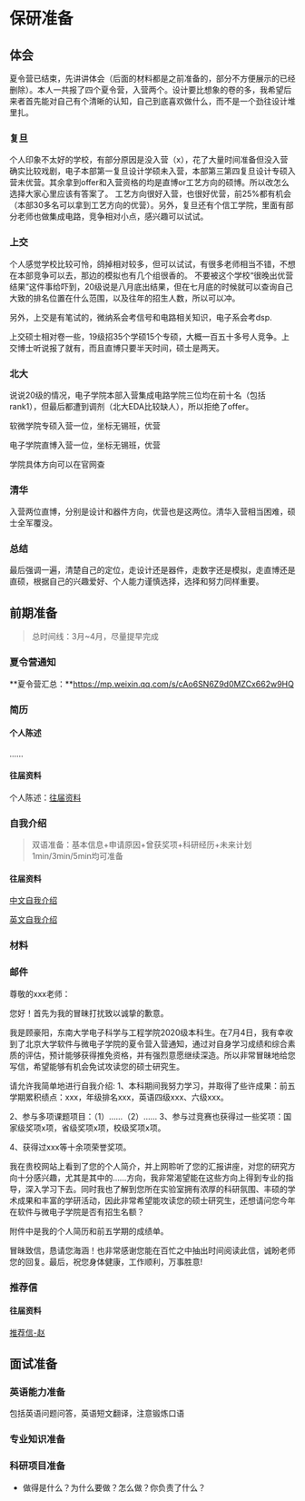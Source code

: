 # 保研准备

## 体会

夏令营已结束，先讲讲体会（后面的材料都是之前准备的，部分不方便展示的已经删除）。本人一共报了四个夏令营，入营两个。设计要比想象的卷的多，我希望后来者首先能对自己有个清晰的认知，自己到底喜欢做什么，而不是一个劲往设计堆里扎。

### 复旦
个人印象不太好的学校，有部分原因是没入营（x），花了大量时间准备但没入营确实比较戏剧，电子本部第一复旦设计学硕未入营，本部第三第四复旦设计专硕入营未优营。其余拿到offer和入营资格的均是直博or工艺方向的硕博。所以改怎么选择大家心里应该有答案了。
工艺方向很好入营，也很好优营，前25%都有机会（本部30多名可以拿到工艺方向的优营）。另外，复旦还有个信工学院，里面有部分老师也做集成电路，竞争相对小点，感兴趣可以试试。

### 上交
个人感觉学校比较可怜，鸽掉相对较多，但可以试试，有很多老师相当不错，不想在本部竞争可以去，那边的模拟也有几个组很香的。
不要被这个学校“很晚出优营结果”这件事给吓到，20级说是八月底出结果，但在七月底的时候就可以查询自己大致的排名位置在什么范围，以及往年的招生人数，所以可以冲。

另外，上交是有笔试的，微纳系会考信号和电路相关知识，电子系会考dsp.

上交硕士相对卷一些，19级招35个学硕15个专硕，大概一百五十多号人竞争。上交博士听说报了就有，而且直博只要半天时间，硕士是两天。

### 北大
说说20级的情况，电子学院本部入营集成电路学院三位均在前十名（包括rank1），但最后都遭到调剂（北大EDA比较缺人），所以拒绝了offer。

软微学院专硕入营一位，坐标无锡班，优营

电子学院直博入营一位，坐标无锡班，优营

学院具体方向可以在官网查

### 清华
入营两位直博，分别是设计和器件方向，优营也是这两位。清华入营相当困难，硕士全军覆没。

### 总结
最后强调一遍，清楚自己的定位，走设计还是器件，走数字还是模拟，走直博还是直硕，根据自己的兴趣爱好、个人能力谨慎选择，选择和努力同样重要。

## 前期准备

> 总时间线：3月~4月，尽量提早完成

### 夏令营通知

**夏令营汇总：**https://mp.weixin.qq.com/s/cAo6SN6Z9d0MZCx662w9HQ


### 简历

#### 个人陈述
……

#### 往届资料

个人陈述：[往届资料](https://seunic-my.sharepoint.cn/:w:/g/personal/213190125_seu_edu_cn/EYlA2KK0BWdEt6Y2XG-LL2kBB3_fYzcKQ0MFa97l-s-tnA?e=luo34A)

### 自我介绍

> 双语准备：基本信息+申请原因+曾获奖项+科研经历+未来计划      1min/3min/5min均可准备


#### 往届资料

[中文自我介绍](https://seunic-my.sharepoint.cn/:t:/g/personal/213190125_seu_edu_cn/EZJzX6yguFtMsw6RV7LoTbYBYV8Ps4YAP-ZUNblTqXa_JQ?e=mZunVW)

[英文自我介绍](https://seunic-my.sharepoint.cn/:t:/g/personal/213190125_seu_edu_cn/EY0KmGmU8o1HiWq8yocrgr4BiDfshiPR8rJP9SIon4HUfQ?e=KaqKiD)
### 材料



### 邮件


尊敬的xxx老师：

您好！首先为我的冒昧打扰致以诚挚的歉意。

我是顾豪阳，东南大学电子科学与工程学院2020级本科生。在7月4日，我有幸收到了北京大学软件与微电子学院的夏令营入营通知，通过对自身学习成绩和综合素质的评估，预计能够获得推免资格，并有强烈意愿继续深造。所以非常冒昧地给您写信，希望能够有机会免试攻读您的硕士研究生。

请允许我简单地进行自我介绍:
1、本科期间我努力学习，并取得了些许成果：前五学期累积绩点：xxx，年级排名xxx，英语四级xxx、六级xxx。

2、参与多项课题项目：（1）……（2）……
3、参与过竞赛也获得过一些奖项：国家级奖项x项，省级奖项x项，校级奖项x项。

4、获得过xxx等十余项荣誉奖项。

我在贵校网站上看到了您的个人简介，并上网聆听了您的汇报讲座，对您的研究方向十分感兴趣，尤其是其中的……方向，我非常渴望能在这些方向上得到专业的指导，深入学习下去。同时我也了解到您所在实验室拥有浓厚的科研氛围、丰硕的学术成果和丰富的学研活动，因此非常希望能攻读您的硕士研究生，还想请问您今年在软件与微电子学院是否有招生名额？

附件中是我的个人简历和前五学期的成绩单。

冒昧致信，恳请您海涵！也非常感谢您能在百忙之中抽出时间阅读此信，诚盼老师您的回复。最后，祝您身体健康，工作顺利，万事胜意!

### 推荐信

#### 往届资料
[推荐信-赵](https://seunic-my.sharepoint.cn/:w:/g/personal/213190125_seu_edu_cn/ETYbepjedmhKnXUw53V2OTIB7vsztbO6dRqofMuETK2ooQ?e=dUMIcD)

## 面试准备

### 英语能力准备

包括英语问题问答，英语短文翻译，注意锻炼口语



### 专业知识准备



### 科研项目准备

- 做得是什么？为什么要做？怎么做？你负责了什么？

